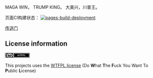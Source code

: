 MAGA WIN， TRUMP KING。
大美兴，川普王。


页面CI构建状态：
[![pages-build-deployment](https://github.com/MaxwellHandsome/XuTao25Audio/actions/workflows/pages/pages-build-deployment/badge.svg?branch=page)](https://github.com/MaxwellHandsome/XuTao25Audio/actions/workflows/pages/pages-build-deployment)



[传送门](http://pg.crazythursday.filegear-sg.me/)




## License information
![WTFPL](lic.png)

This projects uses the [WTFPL license](http://www.wtfpl.net/)
(Do **W**hat **T**he **F**uck You Want To **P**ublic **L**icense)
